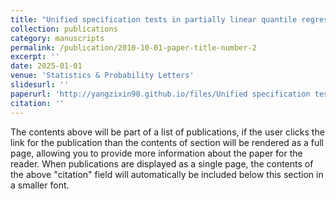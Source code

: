```yaml
---
title: "Unified specification tests in partially linear quantile regression models"
collection: publications
category: manuscripts
permalink: /publication/2010-10-01-paper-title-number-2
excerpt: ''
date: 2025-01-01
venue: 'Statistics & Probability Letters'
slidesurl: ''
paperurl: 'http://yangzixin98.github.io/files/Unified specification tests in QR.pdf'
citation: ''
---
```


The contents above will be part of a list of publications, if the user clicks the link for the publication than the contents of section will be rendered as a full page, allowing you to provide more information about the paper for the reader. When publications are displayed as a single page, the contents of the above "citation" field will automatically be included below this section in a smaller font.

